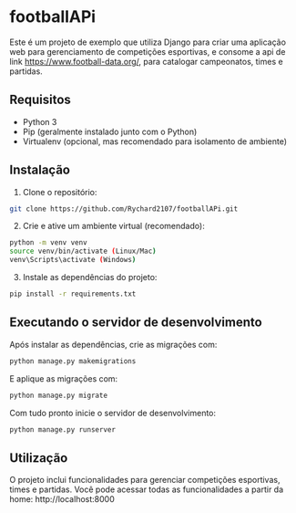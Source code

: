 # footballAPi
Este é um projeto de exemplo que utiliza Django para criar uma aplicação web para gerenciamento de competições esportivas, e consome a api de link https://www.football-data.org/, para catalogar campeonatos, times e partidas.

## Requisitos
* Python 3
* Pip (geralmente instalado junto com o Python)
* Virtualenv (opcional, mas recomendado para isolamento de ambiente)

## Instalação
1. Clone o repositório:
```bash
git clone https://github.com/Rychard2107/footballAPi.git
```
2. Crie e ative um ambiente virtual (recomendado):
```bash
python -m venv venv
source venv/bin/activate (Linux/Mac)
venv\Scripts\activate (Windows)
```

3. Instale as dependências do projeto:
```bash
pip install -r requirements.txt
```
## Executando o servidor de desenvolvimento
Após instalar as dependências, crie as migrações com:
```bash
python manage.py makemigrations
```
E aplique as migrações com:
```bash
python manage.py migrate
```
Com tudo pronto inicie o servidor de desenvolvimento:
```bash
python manage.py runserver
```
## Utilização
O projeto inclui funcionalidades para gerenciar competições esportivas, times e partidas. Você pode acessar todas as funcionalidades a partir da home:
http://localhost:8000
